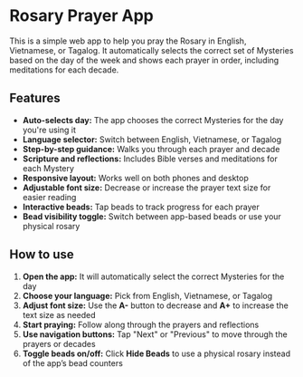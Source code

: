 # Rosary Prayer App

This is a simple web app to help you pray the Rosary in English, Vietnamese, or Tagalog. It automatically selects the correct set of Mysteries based on the day of the week and shows each prayer in order, including meditations for each decade.

## Features
- **Auto-selects day:** The app chooses the correct Mysteries for the day you're using it
- **Language selector:** Switch between English, Vietnamese, or Tagalog
- **Step-by-step guidance:** Walks you through each prayer and decade
- **Scripture and reflections:** Includes Bible verses and meditations for each Mystery
- **Responsive layout:** Works well on both phones and desktop
- **Adjustable font size:** Decrease or increase the prayer text size for easier reading
- **Interactive beads:** Tap beads to track progress for each prayer
- **Bead visibility toggle:** Switch between app-based beads or use your physical rosary

## How to use
1. **Open the app:** It will automatically select the correct Mysteries for the day
2. **Choose your language:** Pick from English, Vietnamese, or Tagalog
3. **Adjust font size:** Use the **A-** button to decrease and **A+** to increase the text size as needed
4. **Start praying:** Follow along through the prayers and reflections
5. **Use navigation buttons:** Tap "Next" or "Previous" to move through the prayers or decades
6. **Toggle beads on/off:** Click **Hide Beads** to use a physical rosary instead of the app’s bead counters

